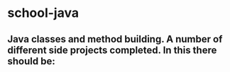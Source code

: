 # school-java
Java classes and method building. 
A number of different side projects completed. 
In this there should be: 
- 